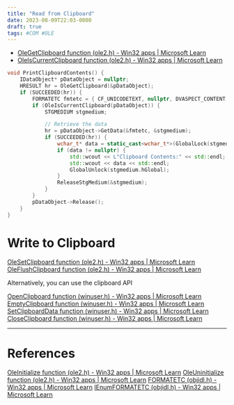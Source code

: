 ```yaml
---
title: "Read from Clipboard"
date: 2023-08-09T22:03-0800
draft: true
tags: #COM #OLE
---
```


- [OleGetClipboard function (ole2.h) - Win32 apps | Microsoft Learn](https://learn.microsoft.com/en-us/windows/win32/api/ole2/nf-ole2-olegetclipboard)
- [OleIsCurrentClipboard function (ole2.h) - Win32 apps | Microsoft Learn](https://learn.microsoft.com/en-us/windows/win32/api/ole2/nf-ole2-oleiscurrentclipboard)

```C++
void PrintClipboardContents() {
    IDataObject* pDataObject = nullptr;
    HRESULT hr = OleGetClipboard(&pDataObject);
    if (SUCCEEDED(hr)) {
        FORMATETC fmtetc = { CF_UNICODETEXT, nullptr, DVASPECT_CONTENT, -1, TYMED_HGLOBAL };
        if (OleIsCurrentClipboard(pDataObject)) {
            STGMEDIUM stgmedium;

            // Retrieve the data
            hr = pDataObject->GetData(&fmtetc, &stgmedium);
            if (SUCCEEDED(hr)) {
                wchar_t* data = static_cast<wchar_t*>(GlobalLock(stgmedium.hGlobal));
                if (data != nullptr) {
                    std::wcout << L"Clipboard Contents:" << std::endl;
                    std::wcout << data << std::endl;
                    GlobalUnlock(stgmedium.hGlobal);
                }
                ReleaseStgMedium(&stgmedium);
            }
        }
        pDataObject->Release();
    }
}
```

# Write to Clipboard

[OleSetClipboard function (ole2.h) - Win32 apps | Microsoft Learn](https://learn.microsoft.com/en-us/windows/win32/api/ole2/nf-ole2-olesetclipboard)
[OleFlushClipboard function (ole2.h) - Win32 apps | Microsoft Learn](https://learn.microsoft.com/en-us/windows/win32/api/ole2/nf-ole2-oleflushclipboard)

Alternatively, you can use the clipboard API

[OpenClipboard function (winuser.h) - Win32 apps | Microsoft Learn](https://learn.microsoft.com/en-us/windows/win32/api/winuser/nf-winuser-openclipboard)
[EmptyClipboard function (winuser.h) - Win32 apps | Microsoft Learn](https://learn.microsoft.com/en-us/windows/win32/api/winuser/nf-winuser-emptyclipboard)
[SetClipboardData function (winuser.h) - Win32 apps | Microsoft Learn](https://learn.microsoft.com/en-us/windows/win32/api/winuser/nf-winuser-setclipboarddata)
[CloseClipboard function (winuser.h) - Win32 apps | Microsoft Learn](https://learn.microsoft.com/en-us/windows/win32/api/winuser/nf-winuser-closeclipboard)

---
# References

[OleInitialize function (ole2.h) - Win32 apps | Microsoft Learn](https://learn.microsoft.com/en-us/windows/win32/api/ole2/nf-ole2-oleinitialize)
[OleUninitialize function (ole2.h) - Win32 apps | Microsoft Learn](https://learn.microsoft.com/en-us/windows/win32/api/ole2/nf-ole2-oleuninitialize)
[FORMATETC (objidl.h) - Win32 apps | Microsoft Learn](https://learn.microsoft.com/en-us/windows/win32/api/objidl/ns-objidl-formatetc)
[IEnumFORMATETC (objidl.h) - Win32 apps | Microsoft Learn](https://learn.microsoft.com/en-us/windows/win32/api/objidl/nn-objidl-ienumformatetc)
